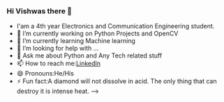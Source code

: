 ### Hi Vishwas there 👋
* I'am a 4th year Electronics and Communication Engineering student.
* 🔭 I’m currently working on Python Projects and OpenCV
* 🌱 I’m currently learning Machine learning
* 🤔 I’m looking for help with ...
* 💬 Ask me about Python and Any Tech related stuff
* 📫 How to reach me:[LinkedIn](https://www.linkedin.com/in/vishwas-v-b25272152/)
* 😄 Pronouns:He/His
* ⚡ Fun fact:A diamond will not dissolve in acid. The only thing that can destroy it is intense heat.
-->
